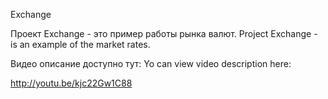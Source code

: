 Exchange

Проект Exchange - это пример работы рынка валют. 
Project Exchange - is an example of the market rates.

Видео описание доступно тут:
Yo can view video description here: 

http://youtu.be/kjc22Gw1C88